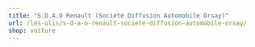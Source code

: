 ```yaml
---
title: "S.D.A.O Renault (Société Diffusion Automobile Orsay)"
url: /les-ulis/s-d-a-o-renault-societe-diffusion-automobile-orsay/
shop: voiture
---
```

